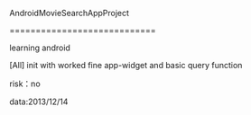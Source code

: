 <p>AndroidMovieSearchAppProject</p>
============================

<p>learning android</p>
<p>[All] init with worked fine app-widget and basic query function</p>
<p>risk：no</p>
<p>data:2013/12/14</p>
